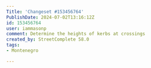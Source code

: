 ```yaml
---
Title: 'Changeset #153456764'
PublishDate: 2024-07-02T13:16:12Z
id: 153456764
user: iammasonp
comment: Determine the heights of kerbs at crossings
created_by: StreetComplete 58.0
tags:
- Montenegro

---
```


